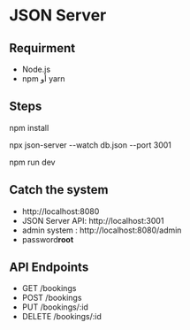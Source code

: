 # JSON Server

## Requirment
- Node.js 
- npm أو yarn

## Steps
npm install

npx json-server --watch db.json --port 3001

npm run dev

## Catch the system

- http://localhost:8080
- JSON Server API: http://localhost:3001
- admin system : http://localhost:8080/admin
- password**root**

## API Endpoints

- GET /bookings
- POST /bookings
- PUT /bookings/:id 
- DELETE /bookings/:id 